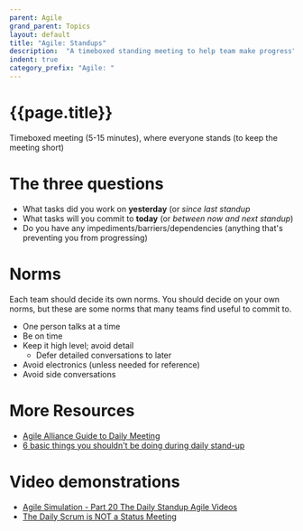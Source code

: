 ```yaml
---
parent: Agile
grand_parent: Topics
layout: default
title: "Agile: Standups"
description:  "A timeboxed standing meeting to help team make progress"
indent: true
category_prefix: "Agile: "
---
```


# {{page.title}}

Timeboxed meeting (5-15 minutes), where everyone stands (to keep the meeting short)

# The three questions

* What tasks did you work on **yesterday** (or *since last standup*
* What tasks will you commit to **today** (or *between now and next standup*) 
* Do you have any impediments/barriers/dependencies (anything that's preventing you from progressing)

# Norms

Each team should decide its own norms. You should decide on your own norms, but these are some norms that many teams find useful to commit to.

* One person talks at a time
* Be on time
* Keep it high level; avoid detail
   * Defer detailed conversations to later
* Avoid electronics (unless needed for reference)
* Avoid side conversations

# More Resources

* [Agile Alliance Guide to Daily Meeting](https://www.agilealliance.org/glossary/daily-meeting)
* [6 basic things you shouldn't be doing during daily stand-up](https://techbeacon.com/app-dev-testing/6-basic-things-you-shouldnt-be-doing-during-daily-stand)

# Video demonstrations 
* [Agile Simulation - Part 20 The Daily Standup Agile Videos](https://www.youtube.com/watch?v=q_R9wQY4G5I)
* [The Daily Scrum is NOT a Status Meeting](https://www.youtube.com/watch?v=i7_RPceEIYE)


